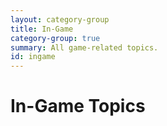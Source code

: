 ```yaml
---
layout: category-group
title: In-Game
category-group: true
summary: All game-related topics.
id: ingame
---
```


# In-Game Topics
